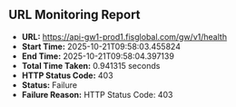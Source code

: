 ## URL Monitoring Report

- **URL:** https://api-gw1-prod1.fisglobal.com/gw/v1/health
- **Start Time:** 2025-10-21T09:58:03.455824
- **End Time:** 2025-10-21T09:58:04.397139
- **Total Time Taken:** 0.941315 seconds
- **HTTP Status Code:** 403
- **Status:** Failure
- **Failure Reason:** HTTP Status Code: 403
